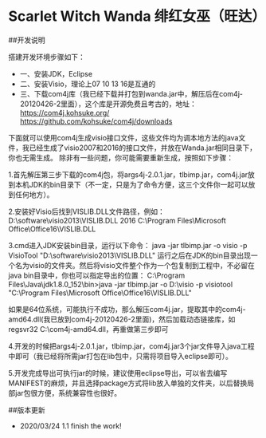 # Scarlet Witch Wanda 绯红女巫（旺达）

##开发说明

搭建开发环境步骤如下：
- 一、安装JDK，Eclipse
- 二、安装Visio，理论上07 10 13 16是互通的
- 三、下载com4j库（我已经下载并打包到wanda.jar中，解压后在com4j-20120426-2里面），这个库是开源免费且考古的，地址：
https://com4j.kohsuke.org/
https://github.com/kohsuke/com4j/downloads

下面就可以使用com4j生成visio接口文件，这些文件均为调本地方法的java文件，我已经生成了visio2007和2016的接口文件，并放在Wanda.jar相同目录下，你也无需生成。
除非有一些问题，你可能需要重新生成，按照如下步骤：

1.首先解压第三步下载的com4j包，将args4j-2.0.1.jar，tlbimp.jar，com4j.jar放到本机JDK的bin目录下（不一定，只是为了命令方便，这三个文件你一起可以放到任何地方）。

2.安装好Visio后找到VISLIB.DLL文件路径，例如：D:\software\visio2013\VISLIB.DLL
2016 C:\Program Files\Microsoft Office\Office16\VISLIB.DLL

3.cmd进入JDK安装bin目录，运行以下命令：
java -jar tlbimp.jar -o visio -p VisioTool "D:\software\visio2013\VISLIB.DLL"
运行之后在JDK的bin目录出现一个名为visio的文件夹。然后将visio文件整个作为一个包复制到工程中，不必留在java bin目录中，你也可以指定导出的位置：
C:\Program Files\Java\jdk1.8.0_152\bin>java -jar tlbimp.jar -o D:\\visio -p visiotool "C:\Program Files\Microsoft Office\Office16\VISLIB.DLL"

如果是64位系统，可能执行不成功，那么解压com4j.jar，提取其中的com4j-amd64.dll(我已放到com4j-20120426-2里面)，然后加载动态链接库，如
regsvr32 C:\com4j-amd64.dll，再重做第三步即可

4.开发的时候把args4j-2.0.1.jar，tlbimp.jar，com4j.jar3个jar文件导入java工程中即可（我已经将所需jar打包在lib包中，只需将项目导入eclipse即可）。

5.开发完成导出可执行jar的时候，建议使用eclipse导出，可以省去编写MANIFEST的麻烦，并且选择package方式将lib放入单独的文件夹，以后替换局部jar包很方便，系统兼容性也很好。

##版本更新
- 2020/03/24 1.1
finish the work!



